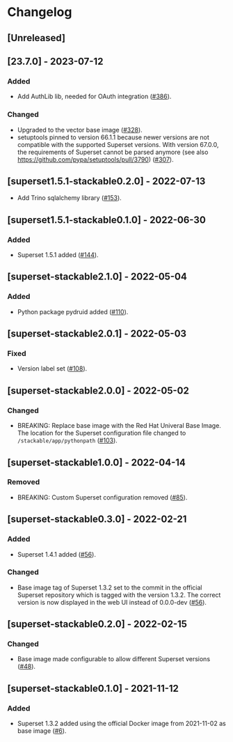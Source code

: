 # Changelog

## [Unreleased]

## [23.7.0] - 2023-07-12

### Added

- Add AuthLib lib, needed for OAuth integration ([#386]).

### Changed

- Upgraded to the vector base image ([#328]).
- setuptools pinned to version 66.1.1 because newer versions are not
  compatible with the supported Superset versions. With version 67.0.0,
  the requirements of Superset cannot be parsed anymore (see also
  <https://github.com/pypa/setuptools/pull/3790>) ([#307]).

[#307]: https://github.com/stackabletech/docker-images/pull/307
[#328]: https://github.com/stackabletech/docker-images/pull/328
[#386]: https://github.com/stackabletech/docker-images/pull/386

## [superset1.5.1-stackable0.2.0] - 2022-07-13

- Add Trino sqlalchemy library ([#153]).

[#153]: https://github.com/stackabletech/docker-images/pull/153

## [superset1.5.1-stackable0.1.0] - 2022-06-30

### Added

- Superset 1.5.1 added ([#144]).

[#144]: https://github.com/stackabletech/docker-images/pull/144

## [superset-stackable2.1.0] - 2022-05-04

### Added

- Python package pydruid added ([#110]).

[#110]: https://github.com/stackabletech/docker-images/pull/110

## [superset-stackable2.0.1] - 2022-05-03

### Fixed

- Version label set ([#108]).

[#108]: https://github.com/stackabletech/docker-images/pull/108

## [superset-stackable2.0.0] - 2022-05-02

### Changed

- BREAKING: Replace base image with the Red Hat Univeral Base Image. The
  location for the Superset configuration file changed to
  `/stackable/app/pythonpath` ([#103]).

[#103]: https://github.com/stackabletech/docker-images/pull/103

## [superset-stackable1.0.0] - 2022-04-14

### Removed

- BREAKING: Custom Superset configuration removed ([#85]).

[#85]: https://github.com/stackabletech/docker-images/pull/85

## [superset-stackable0.3.0] - 2022-02-21

### Added

- Superset 1.4.1 added ([#56]).

### Changed

- Base image tag of Superset 1.3.2 set to the commit in the official Superset
  repository which is tagged with the version 1.3.2. The correct version is now
  displayed in the web UI instead of 0.0.0-dev ([#56]).

[#56]: https://github.com/stackabletech/docker-images/pull/56

## [superset-stackable0.2.0] - 2022-02-15

### Changed

- Base image made configurable to allow different Superset versions ([#48]).

[#48]: https://github.com/stackabletech/docker-images/pull/48

## [superset-stackable0.1.0] - 2021-11-12

### Added

- Superset 1.3.2 added using the official Docker image from 2021-11-02 as base
  image ([#6]).

[#6]: https://github.com/stackabletech/docker-images/pull/6
